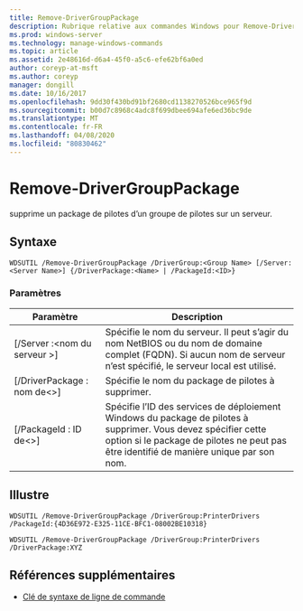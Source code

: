```yaml
---
title: Remove-DriverGroupPackage
description: Rubrique relative aux commandes Windows pour Remove-DriverGroupPackage, qui supprime un package de pilotes d’un groupe de pilotes sur un serveur.
ms.prod: windows-server
ms.technology: manage-windows-commands
ms.topic: article
ms.assetid: 2e48616d-d6a4-45f0-a5c6-efe62bf6a0ed
author: coreyp-at-msft
ms.author: coreyp
manager: dongill
ms.date: 10/16/2017
ms.openlocfilehash: 9dd30f430bd91bf2680cd1138270526bce965f9d
ms.sourcegitcommit: b00d7c8968c4adc8f699dbee694afe6ed36bc9de
ms.translationtype: MT
ms.contentlocale: fr-FR
ms.lasthandoff: 04/08/2020
ms.locfileid: "80830462"
---
```

# <a name="remove-drivergrouppackage"></a>Remove-DriverGroupPackage



supprime un package de pilotes d’un groupe de pilotes sur un serveur.

## <a name="syntax"></a>Syntaxe

```
WDSUTIL /Remove-DriverGroupPackage /DriverGroup:<Group Name> [/Server:<Server Name>] {/DriverPackage:<Name> | /PackageId:<ID>}
```

### <a name="parameters"></a>Paramètres

|Paramètre|Description|
|---------|-----------|
|[/Server :\<nom du serveur >]|Spécifie le nom du serveur. Il peut s’agir du nom NetBIOS ou du nom de domaine complet (FQDN). Si aucun nom de serveur n’est spécifié, le serveur local est utilisé.|
|[/DriverPackage : nom de\<>]|Spécifie le nom du package de pilotes à supprimer.|
|[/PackageId : ID de\<>]|Spécifie l’ID des services de déploiement Windows du package de pilotes à supprimer. Vous devez spécifier cette option si le package de pilotes ne peut pas être identifié de manière unique par son nom.|

## <a name="examples"></a><a name=BKMK_examples></a>Illustre

```
WDSUTIL /Remove-DriverGroupPackage /DriverGroup:PrinterDrivers /PackageId:{4D36E972-E325-11CE-BFC1-08002BE10318}
```
```
WDSUTIL /Remove-DriverGroupPackage /DriverGroup:PrinterDrivers /DriverPackage:XYZ
```

## <a name="additional-references"></a>Références supplémentaires

- [Clé de syntaxe de ligne de commande](command-line-syntax-key.md)